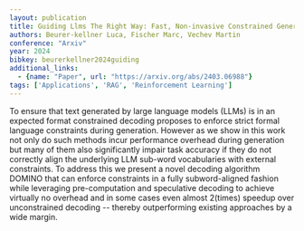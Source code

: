 ```yaml
---
layout: publication
title: Guiding Llms The Right Way: Fast, Non-invasive Constrained Generation
authors: Beurer-kellner Luca, Fischer Marc, Vechev Martin
conference: "Arxiv"
year: 2024
bibkey: beurerkellner2024guiding
additional_links:
  - {name: "Paper", url: "https://arxiv.org/abs/2403.06988"}
tags: ['Applications', 'RAG', 'Reinforcement Learning']
---
```

To ensure that text generated by large language models (LLMs) is in an expected format constrained decoding proposes to enforce strict formal language constraints during generation. However as we show in this work not only do such methods incur performance overhead during generation but many of them also significantly impair task accuracy if they do not correctly align the underlying LLM sub-word vocabularies with external constraints. To address this we present a novel decoding algorithm DOMINO that can enforce constraints in a fully subword-aligned fashion while leveraging pre-computation and speculative decoding to achieve virtually no overhead and in some cases even almost 2(times) speedup over unconstrained decoding -- thereby outperforming existing approaches by a wide margin.
